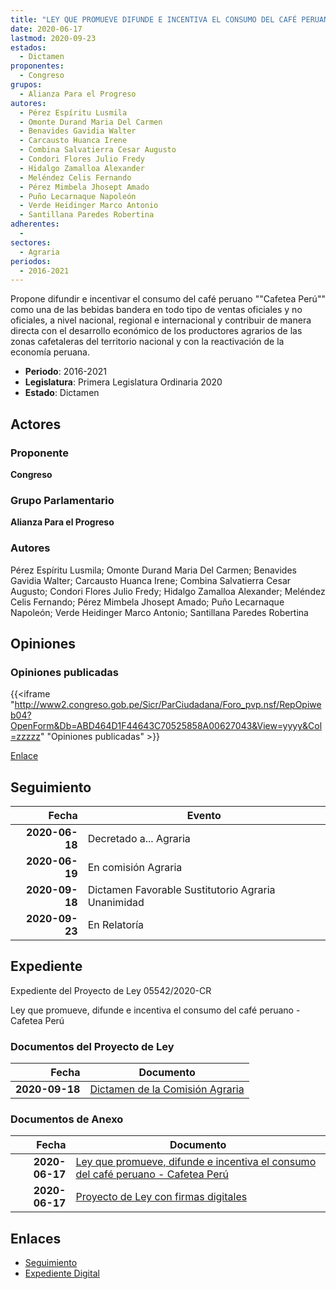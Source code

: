 ```yaml
---
title: "LEY QUE PROMUEVE DIFUNDE E INCENTIVA EL CONSUMO DEL CAFÉ PERUANO 'CAFETEA PERÚ'"
date: 2020-06-17
lastmod: 2020-09-23
estados: 
  - Dictamen
proponentes: 
  - Congreso
grupos: 
  - Alianza Para el Progreso
autores: 
  - Pérez Espíritu Lusmila
  - Omonte Durand Maria Del Carmen
  - Benavides Gavidia Walter
  - Carcausto Huanca Irene
  - Combina Salvatierra Cesar Augusto
  - Condori Flores Julio Fredy
  - Hidalgo Zamalloa Alexander
  - Meléndez Celis Fernando
  - Pérez Mimbela Jhosept Amado
  - Puño Lecarnaque Napoleón
  - Verde Heidinger Marco Antonio
  - Santillana Paredes Robertina
adherentes: 
  - 
sectores: 
  - Agraria
periodos: 
  - 2016-2021
---
```


Propone difundir e incentivar el consumo del café peruano ""Cafetea Perú"" como una de las bebidas bandera en todo tipo de ventas oficiales y no oficiales, a nivel nacional, regional e internacional y contribuir de manera directa con el desarrollo económico de los productores agrarios de las zonas cafetaleras del territorio nacional y con la reactivación de la economía peruana.

- **Periodo**: 2016-2021
- **Legislatura**: Primera Legislatura Ordinaria 2020
- **Estado**: Dictamen

## Actores

### Proponente

**Congreso**

### Grupo Parlamentario

**Alianza Para el Progreso**

### Autores

Pérez Espíritu Lusmila; Omonte Durand Maria Del Carmen; Benavides Gavidia Walter; Carcausto Huanca Irene; Combina Salvatierra Cesar Augusto; Condori Flores Julio Fredy; Hidalgo Zamalloa Alexander; Meléndez Celis Fernando; Pérez Mimbela Jhosept Amado; Puño Lecarnaque Napoleón; Verde Heidinger Marco Antonio; Santillana Paredes Robertina


## Opiniones

### Opiniones publicadas

{{<iframe "http://www2.congreso.gob.pe/Sicr/ParCiudadana/Foro_pvp.nsf/RepOpiweb04?OpenForm&Db=ABD464D1F44643C70525858A00627043&View=yyyy&Col=zzzzz" "Opiniones publicadas" >}}

[Enlace](http://www2.congreso.gob.pe/Sicr/ParCiudadana/Foro_pvp.nsf/RepOpiweb04?OpenForm&Db=ABD464D1F44643C70525858A00627043&View=yyyy&Col=zzzzz)

## Seguimiento

| Fecha | Evento |
|------:|--------|
| **2020-06-18** | Decretado a... Agraria|
| **2020-06-19** | En comisión Agraria|
| **2020-09-18** | Dictamen Favorable Sustitutorio Agraria Unanimidad|
| **2020-09-23** | En Relatoría|


## Expediente

Expediente del Proyecto de Ley 05542/2020-CR

Ley que promueve, difunde e incentiva el consumo del café peruano - Cafetea Perú


### Documentos del Proyecto de Ley

| Fecha | Documento |
|------:|--------|
| **2020-09-18** | [Dictamen de la Comisión Agraria](http://www.leyes.congreso.gob.pe/Documentos/2016_2021/Dictamenes/Proyectos_de_Ley/05542DC01MAY20200918.pdf) |

### Documentos de Anexo

| Fecha | Documento |
|------:|--------|
| **2020-06-17** | [Ley que promueve, difunde e incentiva el consumo del café peruano - Cafetea Perú](http://www.leyes.congreso.gob.pe/Documentos/2016_2021/Proyectos_de_Ley_y_de_Resoluciones_Legislativas/PL05542_20200617.pdf) |
| **2020-06-17** | [Proyecto de Ley con firmas digitales](http://www.leyes.congreso.gob.pe/Documentos/2016_2021/Proyectos_de_Ley_y_de_Resoluciones_Legislativas/Proyectos_Firmas_digitales/PL05542.pdf) |

## Enlaces 

- [Seguimiento](http://www2.congreso.gob.pehttp://www2.congreso.gob.pe/Sicr/TraDocEstProc/CLProLey2016.nsf/f7fff46988ca05b1052578e100829cc7/a99fdd8b088ce0df0525858b0007daa7?OpenDocument)
- [Expediente Digital](http://www2.congreso.gob.pehttp://www2.congreso.gob.pe/Sicr/TraDocEstProc/CLProLey2016.nsf/f7fff46988ca05b1052578e100829cc7/a99fdd8b088ce0df0525858b0007daa7?OpenDocument&Click=05257FB7005EB655.eb71d0cf91d8294e05256cdf006b5706/$Body/0.1C6C)

